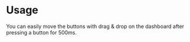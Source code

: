 # Usage

You can easily move the buttons with drag & drop on the dashboard after pressing a button for 500ms.
